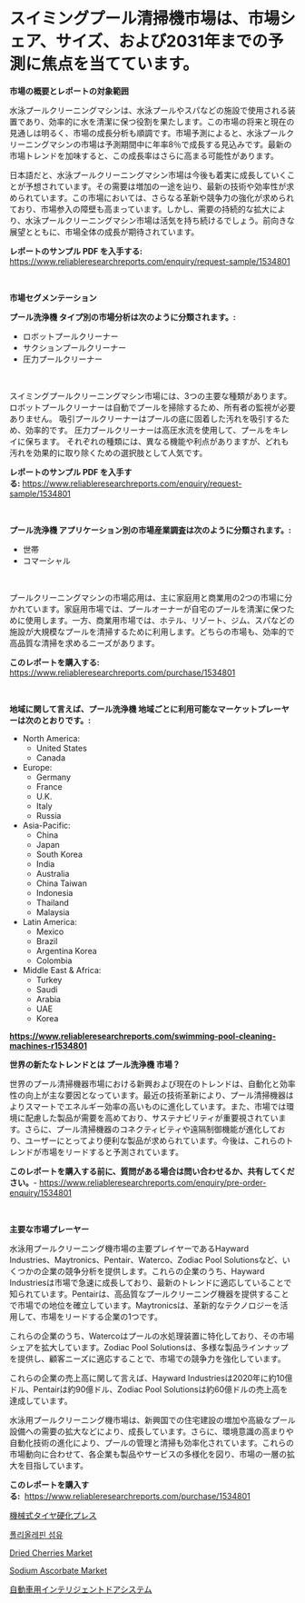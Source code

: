 <p><h1>スイミングプール清掃機市場は、市場シェア、サイズ、および2031年までの予測に焦点を当てています。</h1></p><p><strong>市場の概要とレポートの対象範囲</strong></p>
<p><p>水泳プールクリーニングマシンは、水泳プールやスパなどの施設で使用される装置であり、効率的に水を清潔に保つ役割を果たします。この市場の将来と現在の見通しは明るく、市場の成長分析も順調です。市場予測によると、水泳プールクリーニングマシンの市場は予測期間中に年率8％で成長する見込みです。最新の市場トレンドを加味すると、この成長率はさらに高まる可能性があります。</p><p>日本語だと、水泳プールクリーニングマシン市場は今後も着実に成長していくことが予想されています。その需要は増加の一途を辿り、最新の技術や効率性が求められています。この市場においては、さらなる革新や競争力の強化が求められており、市場参入の障壁も高まっています。しかし、需要の持続的な拡大により、水泳プールクリーニングマシン市場は活気を持ち続けるでしょう。前向きな展望とともに、市場全体の成長が期待されています。</p></p>
<p><strong>レポートのサンプル PDF を入手する:</strong> <a href="https://www.reliableresearchreports.com/enquiry/request-sample/1534801">https://www.reliableresearchreports.com/enquiry/request-sample/1534801</a></p>
<p>&nbsp;</p>
<p><strong>市場セグメンテーション</strong></p>
<p><strong>プール洗浄機 タイプ別の市場分析は次のように分類されます。:</strong></p>
<p><ul><li>ロボットプールクリーナー</li><li>サクションプールクリーナー</li><li>圧力プールクリーナー</li></ul></p>
<p>&nbsp;</p>
<p><p>スイミングプールクリーニングマシン市場には、3つの主要な種類があります。 ロボットプールクリーナーは自動でプールを掃除するため、所有者の監視が必要ありません。 吸引プールクリーナーはプールの底に固着した汚れを吸引するため、効率的です。 圧力プールクリーナーは高圧水流を使用して、プールをキレイに保ちます。 それぞれの種類には、異なる機能や利点がありますが、どれも汚れを効果的に取り除くための選択肢として人気です。</p></p>
<p><strong>レポートのサンプル PDF を入手する:</strong>&nbsp;<a href="https://www.reliableresearchreports.com/enquiry/request-sample/1534801">https://www.reliableresearchreports.com/enquiry/request-sample/1534801</a></p>
<p>&nbsp;</p>
<p><strong> プール洗浄機 アプリケーション別の市場産業調査は次のように分類されます。:</strong></p>
<p><ul><li>世帯</li><li>コマーシャル</li></ul></p>
<p>&nbsp;</p>
<p><p>プールクリーニングマシンの市場応用は、主に家庭用と商業用の2つの市場に分かれています。家庭用市場では、プールオーナーが自宅のプールを清潔に保つために使用します。一方、商業用市場では、ホテル、リゾート、ジム、スパなどの施設が大規模なプールを清掃するために利用します。どちらの市場も、効率的で高品質な清掃を求めるニーズがあります。</p></p>
<p><strong>このレポートを購入する:</strong>&nbsp; <a href="https://www.reliableresearchreports.com/purchase/1534801">https://www.reliableresearchreports.com/purchase/1534801</a></p>
<p>&nbsp;</p>
<p><strong>地域に関して言えば、プール洗浄機 地域ごとに利用可能なマーケットプレーヤーは次のとおりです。:</strong></p>
<p><ul>
    <li>
        North America:
        <ul>
            <li>United States</li>
            <li>Canada</li>
        </ul>
    </li>
    <li>
        Europe:
        <ul>
            <li>Germany</li>
            <li>France</li>
            <li>U.K.</li>
            <li>Italy</li>
            <li>Russia</li>
        </ul>
    </li>
    <li>
        Asia-Pacific:
        <ul>
            <li>China</li>
            <li>Japan</li>
            <li>South Korea</li>
            <li>India</li>
            <li>Australia</li>
            <li>China Taiwan</li>
            <li>Indonesia</li>
            <li>Thailand</li>
            <li>Malaysia</li>
        </ul>
    </li>
    <li>
        Latin America:
        <ul>
            <li>Mexico</li>
            <li>Brazil</li>
            <li>Argentina Korea</li>
            <li>Colombia</li>
        </ul>
    </li>
    <li>
        Middle East & Africa:
        <ul>
            <li>Turkey</li>
            <li>Saudi</li>
            <li>Arabia</li>
            <li>UAE</li>
            <li>Korea</li>
        </ul>
    </li>
    </ul></p>
<p><strong><a href="https://www.reliableresearchreports.com/swimming-pool-cleaning-machines-r1534801">https://www.reliableresearchreports.com/swimming-pool-cleaning-machines-r1534801</a></strong>&nbsp;</p>
<p><strong>世界の新たなトレンドとは プール洗浄機 市場？</strong></p>
<p><p>世界のプール清掃機器市場における新興および現在のトレンドは、自動化と効率性の向上が主な要因となっています。最近の技術革新により、プール清掃機器はよりスマートでエネルギー効率の高いものに進化しています。また、市場では環境に配慮した製品が需要を高めており、サステナビリティが重要視されています。さらに、プール清掃機器のコネクティビティや遠隔制御機能が進化しており、ユーザーにとってより便利な製品が求められています。今後は、これらのトレンドが市場をリードすると予測されています。</p></p>
<p><strong>このレポートを購入する前に、質問がある場合は問い合わせるか、共有してください。</strong>- <a href="https://www.reliableresearchreports.com/enquiry/pre-order-enquiry/1534801">https://www.reliableresearchreports.com/enquiry/pre-order-enquiry/1534801</a></p>
<p>&nbsp;</p>
<p><strong>主要な市場プレーヤー</strong></p>
<p><p>水泳用プールクリーニング機市場の主要プレイヤーであるHayward Industries、Maytronics、Pentair、Waterco、Zodiac Pool Solutionsなど、いくつかの企業の競争分析を提供します。これらの企業のうち、Hayward Industriesは市場で急速に成長しており、最新のトレンドに適応していることで知られています。Pentairは、高品質なプールクリーニング機器を提供することで市場での地位を確立しています。Maytronicsは、革新的なテクノロジーを活用して、市場をリードする企業の1つです。</p><p>これらの企業のうち、Watercoはプールの水処理装置に特化しており、その市場シェアを拡大しています。Zodiac Pool Solutionsは、多様な製品ラインナップを提供し、顧客ニーズに適応することで、市場での競争力を強化しています。</p><p>これらの企業の売上高に関して言えば、Hayward Industriesは2020年に約10億ドル、Pentairは約90億ドル、Zodiac Pool Solutionsは約60億ドルの売上高を達成しています。</p><p>水泳用プールクリーニング機市場は、新興国での住宅建設の増加や高級なプール設備への需要の拡大などにより、成長しています。さらに、環境意識の高まりや自動化技術の進化により、プールの管理と清掃も効率化されています。これらの市場動向に合わせて、各企業も製品やサービスの多様化を図り、市場の一層の拡大を目指しています。</p></p>
<p><strong>このレポートを購入する:</strong>&nbsp;&nbsp;<a href="https://www.reliableresearchreports.com/purchase/1534801">https://www.reliableresearchreports.com/purchase/1534801</a></p>
<p><p><a href="https://github.com/ppmazlotr77499/Market-Research-Report-List-1/blob/main/791458218170.md">機械式タイヤ硬化プレス</a></p><p><a href="https://medium.com/@jackiefauhey9089475/%ED%8F%B4%EB%A6%AC%EC%98%AC%EB%A0%88%ED%95%80-%EC%84%AC%EC%9C%A0-%EC%8B%9C%EC%9E%A5-%EC%8B%9C%EC%9E%A5-%EC%A0%90%EC%9C%A0%EC%9C%A8-%EC%8B%9C%EC%9E%A5-%EB%8F%99%ED%96%A5-%EB%B0%8F-%EB%AF%B8%EB%9E%98-%EC%84%B1%EC%9E%A5-%ED%83%90%EA%B5%AC-82ba127e5c8b">폴리올레핀 섬유</a></p><p><a href="https://github.com/julyju69/Market-Research-Report-List-2/blob/main/dried-cherries-market.md">Dried Cherries Market</a></p><p><a href="https://github.com/gdfhhhj/Market-Research-Report-List-4/blob/main/sodium-ascorbate-market.md">Sodium Ascorbate Market</a></p><p><a href="https://github.com/MosesSpinka1914/Market-Research-Report-List-1/blob/main/838397318169.md">自動車用インテリジェントドアシステム</a></p></p>